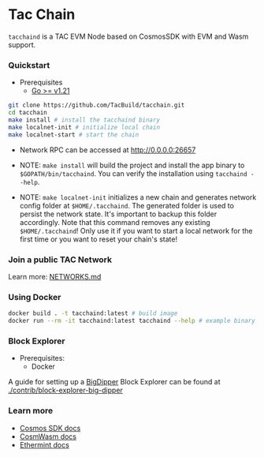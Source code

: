 # Tac Chain

`tacchaind` is a TAC EVM Node based on CosmosSDK with EVM and Wasm support.

### Quickstart

- Prerequisites
  - [Go >= v1.21](https://go.dev/doc/install)

```sh
git clone https://github.com/TacBuild/tacchain.git
cd tacchain
make install # install the tacchaind binary
make localnet-init # initialize local chain
make localnet-start # start the chain
```

- Network RPC can be accessed at <http://0.0.0.0:26657>

- NOTE: `make install` will build the project and install the app binary to `$GOPATH/bin/tacchaind`. You can verify the installation using `tacchaind --help`.

- NOTE: `make localnet-init` initializes a new chain and generates network config folder at `$HOME/.tacchaind`. The generated folder is used to persist the network state. It's important to backup this folder accordingly. Note that this command removes any existing `$HOME/.tacchaind`! Only use it if you want to start a local network for the first time or you want to reset your chain's state!

### Join a public TAC Network

Learn more: [NETWORKS.md](NETWORKS.md#join-a-network)

### Using Docker

```sh
docker build . -t tacchaind:latest # build image
docker run --rm -it tacchaind:latest tacchaind --help # example binary usage
```

### Block Explorer

- Prerequisites:
  - Docker

A guide for setting up a [BigDipper](https://bigdipper.live/) Block Explorer can be found at [./contrib/block-explorer-big-dipper](./contrib/block-explorer-big-dipper/README.md)

### Learn more

- [Cosmos SDK docs](https://docs.cosmos.network)
- [CosmWasm docs](https://docs.cosmwasm.com/)
- [Ethermint docs](https://docs.ethermint.zone/)

